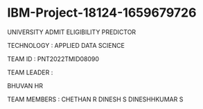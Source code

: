 # IBM-Project-18124-1659679726
UNIVERSITY ADMIT ELIGIBILITY PREDICTOR

TECHNOLOGY : APPLIED DATA SCIENCE

TEAM ID : PNT2022TMID08090

TEAM LEADER :

BHUVAN HR

TEAM MEMBERS :
CHETHAN R
DINESH S
DINESHHKUMAR S
